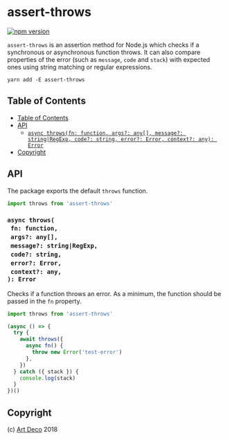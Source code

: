 # assert-throws

[![npm version](https://badge.fury.io/js/assert-throws.svg)](https://npmjs.org/package/assert-throws)

`assert-throws` is an assertion method for Node.js which checks if a synchronous or asynchronous function throws. It can also compare properties of the error (such as `message`, `code` and `stack`) with expected ones using string matching or regular expressions.

```
yarn add -E assert-throws
```

## Table of Contents

- [Table of Contents](#table-of-contents)
- [API](#api)
  * [`async throws(fn: function, args?: any[], message?: string|RegExp, code?: string, error?: Error, context?: any): Error`](#async-throwsfn-functionargs-anymessage-stringregexpcode-stringerror-errorcontext-any-error)
- [Copyright](#copyright)

## API

The package exports the default `throws` function.

```js
import throws from 'assert-throws'
```

### `async throws(`<br/>&nbsp;&nbsp;`fn: function,`<br/>&nbsp;&nbsp;`args?: any[],`<br/>&nbsp;&nbsp;`message?: string|RegExp,`<br/>&nbsp;&nbsp;`code?: string,`<br/>&nbsp;&nbsp;`error?: Error,`<br/>&nbsp;&nbsp;`context?: any,`<br/>`): Error`

Checks if a function throws an error. As a minimum, the function should be passed in the `fn` property.

```js
import throws from 'assert-throws'

(async () => {
  try {
    await throws({
      async fn() {
        throw new Error('test-error')
      },
    })
  } catch ({ stack }) {
    console.log(stack)
  }
})()
```

## Copyright

(c) [Art Deco][1] 2018

[1]: https://artdeco.bz